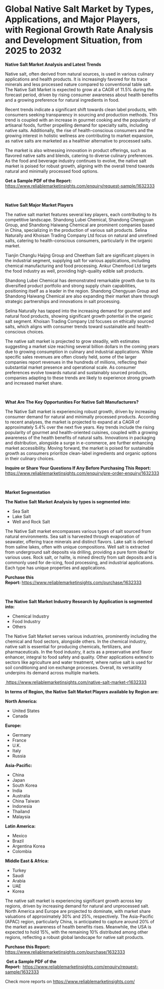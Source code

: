 <p><h1>Global Native Salt Market by Types, Applications, and Major Players, with Regional Growth Rate Analysis and Development Situation, from 2025 to 2032</h1></p><p><strong>Native Salt Market Analysis and Latest Trends</strong></p>
<p><p>Native salt, often derived from natural sources, is used in various culinary applications and health products. It is increasingly favored for its trace minerals and less processed nature compared to conventional table salt. The Native Salt Market is expected to grow at a CAGR of 11.5% during the forecast period, driven by rising consumer awareness about health benefits and a growing preference for natural ingredients in food.</p><p>Recent trends indicate a significant shift towards clean label products, with consumers seeking transparency in sourcing and production methods. This trend is coupled with an increase in gourmet cooking and the popularity of artisanal foods, further propelling demand for specialty salts, including native salts. Additionally, the rise of health-conscious consumers and the growing interest in holistic wellness are contributing to market expansion, as native salts are marketed as a healthier alternative to processed salts.</p><p>The market is also witnessing innovation in product offerings, such as flavored native salts and blends, catering to diverse culinary preferences. As the food and beverage industry continues to evolve, the native salt market is poised for robust growth, aligning with the overall trend towards natural and minimally processed food options.</p></p>
<p><strong>Get a Sample PDF of the Report:&nbsp;</strong> <a href="https://www.reliablemarketinsights.com/enquiry/request-sample/1632333?utm_campaign=2041&utm_medium=2&utm_source=Github&utm_content=ia&utm_term=30012025&utm_id=native-salt">https://www.reliablemarketinsights.com/enquiry/request-sample/1632333</a></p>
<p>&nbsp;</p>
<p><strong>Native Salt Major Market Players</strong></p>
<p><p>The native salt market features several key players, each contributing to its competitive landscape. Shandong Lubei Chemical, Shandong Chengyuan Group, and Shandong Haiwang Chemical are prominent companies based in China, specializing in the production of various salt products. Selina Naturally and Khoisan Trading Company Ltd focus on natural and unrefined salts, catering to health-conscious consumers, particularly in the organic market.</p><p>Tianjin Changlu Haijng Group and Cheetham Salt are significant players in the industrial segment, supplying salt for various applications, including chemical manufacturing and food processing. Ankur Chemfood Ltd targets the food industry as well, providing high-quality edible salt products.</p><p>Shandong Lubei Chemical has demonstrated remarkable growth due to its diversified product portfolio and strong supply chain capabilities, positioning itself as a leader in the region. Shandong Chengyuan Group and Shandong Haiwang Chemical are also expanding their market share through strategic partnerships and innovations in salt processing.</p><p>Selina Naturally has tapped into the increasing demand for gourmet and natural food products, showing significant growth potential in the organic salt segment. Khoisan Trading Company Ltd focuses on ethically sourced salts, which aligns with consumer trends toward sustainable and health-conscious choices.</p><p>The native salt market is projected to grow steadily, with estimates suggesting a market size reaching several billion dollars in the coming years due to growing consumption in culinary and industrial applications. While specific sales revenues are often closely held, some of the larger companies report revenues in the hundreds of millions, reflecting their substantial market presence and operational scale. As consumer preferences evolve towards natural and sustainably sourced products, companies adapting to these trends are likely to experience strong growth and increased market share.</p></p>
<p>&nbsp;</p>
<p><strong>What Are The Key Opportunities For Native Salt Manufacturers?</strong></p>
<p><p>The Native Salt market is experiencing robust growth, driven by increasing consumer demand for natural and minimally processed products. According to recent analyses, the market is projected to expand at a CAGR of approximately 5.4% over the next five years. Key trends include the rising popularity of gourmet and health-oriented cuisines, coupled with a growing awareness of the health benefits of natural salts. Innovations in packaging and distribution, alongside a surge in e-commerce, are further enhancing market accessibility. Moving forward, the market is poised for sustainable growth as consumers prioritize clean-label ingredients and organic options in their culinary choices.</p></p>
<p><strong>Inquire or Share Your Questions If Any Before Purchasing This Report:</strong> <a href="https://www.reliablemarketinsights.com/enquiry/pre-order-enquiry/1632333?utm_campaign=2041&utm_medium=2&utm_source=Github&utm_content=ia&utm_term=30012025&utm_id=native-salt">https://www.reliablemarketinsights.com/enquiry/pre-order-enquiry/1632333</a></p>
<p>&nbsp;</p>
<p><strong>Market Segmentation</strong></p>
<p><strong>The Native Salt Market Analysis by types is segmented into:</strong></p>
<p><ul><li>Sea Salt</li><li>Lake Salt</li><li>Well and Rock Salt</li></ul></p>
<p><p>The Native Salt market encompasses various types of salt sourced from natural environments. Sea salt is harvested through evaporation of seawater, offering trace minerals and distinct flavors. Lake salt is derived from saline lakes, often with unique compositions. Well salt is extracted from underground salt deposits via drilling, providing a pure form ideal for various uses. Rock salt, or halite, is mined directly from salt deposits and is commonly used for de-icing, food processing, and industrial applications. Each type has unique properties and applications.</p></p>
<p><strong>Purchase this Report:&nbsp;</strong><a href="https://www.reliablemarketinsights.com/purchase/1632333?utm_campaign=2041&utm_medium=2&utm_source=Github&utm_content=ia&utm_term=30012025&utm_id=native-salt">https://www.reliablemarketinsights.com/purchase/1632333</a></p>
<p>&nbsp;</p>
<p><strong>The Native Salt Market Industry Research by Application is segmented into:</strong></p>
<p><ul><li>Chemical Industry</li><li>Food Industry</li><li>Others</li></ul></p>
<p><p>The Native Salt Market serves various industries, prominently including the chemical and food sectors, alongside others. In the chemical industry, native salt is essential for producing chemicals, fertilizers, and pharmaceuticals. In the food industry, it acts as a preservative and flavor enhancer, integral to food safety and quality. Other applications extend to sectors like agriculture and water treatment, where native salt is used for soil conditioning and ion exchange processes. Overall, its versatility underpins its demand across multiple markets.</p></p>
<p><a href="https://www.reliablemarketinsights.com/native-salt-market-r1632333?utm_campaign=2041&utm_medium=2&utm_source=Github&utm_content=ia&utm_term=30012025&utm_id=native-salt">&nbsp;https://www.reliablemarketinsights.com/native-salt-market-r1632333</a></p>
<p><strong>In terms of Region, the Native Salt Market Players available by Region are:</strong></p>
<p>
    <p> <strong> North America: </strong>
        <ul>
            <li>United States</li>
            <li>Canada</li>
        </ul>
        </p> 
    <p> <strong> Europe: </strong>
        <ul>
            <li>Germany</li>
            <li>France</li>
            <li>U.K.</li>
            <li>Italy</li>
            <li>Russia</li>
        </ul>
        </p> 
    <p> <strong> Asia-Pacific: </strong>
        <ul>
            <li>China</li>
            <li>Japan</li>
            <li>South Korea</li>
            <li>India</li>
            <li>Australia</li>
            <li>China Taiwan</li>
            <li>Indonesia</li>
            <li>Thailand</li>
            <li>Malaysia</li>
        </ul>
        </p> 
    <p> <strong> Latin America: </strong>
        <ul>
            <li>Mexico</li>
            <li>Brazil</li>
            <li>Argentina Korea</li>
            <li>Colombia</li>
        </ul>
        </p> 
    <p> <strong> Middle East & Africa: </strong>
        <ul>
            <li>Turkey</li>
            <li>Saudi</li>
            <li>Arabia</li>
            <li>UAE</li>
            <li>Korea</li>
        </ul>
    </p>
    </p>
<p><p>The native salt market is experiencing significant growth across key regions, driven by increasing demand for natural and unprocessed salt. North America and Europe are projected to dominate, with market share valuations of approximately 30% and 25%, respectively. The Asia-Pacific (APAC) region, particularly China, is anticipated to capture around 20% of the market as awareness of health benefits rises. Meanwhile, the USA is expected to hold 15%, with the remaining 10% distributed among other regions, reflecting a robust global landscape for native salt products.</p></p>
<p><strong>Purchase this Report: </strong><a href="https://www.reliablemarketinsights.com/purchase/1632333?utm_campaign=2041&utm_medium=2&utm_source=Github&utm_content=ia&utm_term=30012025&utm_id=native-salt">https://www.reliablemarketinsights.com/purchase/1632333</a></p>
<p>&nbsp;<strong>Get a Sample PDF of the Report:&nbsp;&nbsp;</strong><a href="https://www.reliablemarketinsights.com/enquiry/request-sample/1632333?utm_campaign=2041&utm_medium=2&utm_source=Github&utm_content=ia&utm_term=30012025&utm_id=native-salt">https://www.reliablemarketinsights.com/enquiry/request-sample/1632333</a></p>
<p><strong></strong></p>
<p>Check more reports on <a href="https://www.reliablemarketinsights.com/?utm_campaign=2041&utm_medium=2&utm_source=Github&utm_content=ia&utm_term=30012025&utm_id=native-salt">https://www.reliablemarketinsights.com/</a></p>